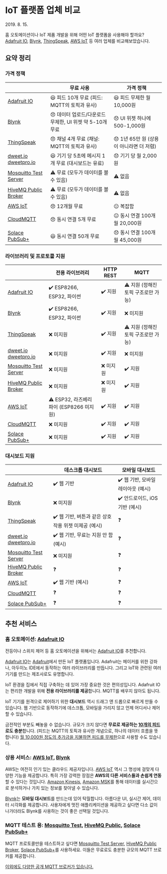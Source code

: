 # IoT 플랫폼 업체 비교

<time id="date-published" datetime="2019-08-15">2019. 8. 15.</time>

홈 오토메이션이나 IoT 제품 개발을 위해 어떤 IoT 플랫폼을 사용해야 할까요? [Adafruit IO](https://io.adafruit.com/), [Blynk](https://blynk.io), [ThingSpeak](https://thingspeak.com/), [AWS IoT](https://aws.amazon.com/iot/) 등 여러 업체를 비교해보았습니다.

## 요약 정리

### 가격 정책

|                                                                       | 무료 사용                                                | 가격 정책                                |
| --------------------------------------------------------------------- | -------------------------------------------------------- | ---------------------------------------- |
| [Adafruit IO](https://io.adafruit.com/)                               | 😃 피드 10개 무료 (피드: MQTT의 토픽과 유사)             | 😃 피드 무제한 월 10,000원               |
| [Blynk](https://blynk.io)                                             | 😞 데이터 업로드/다운로드 무제한, UI 위젯 약 5-10개 무료 | 😞 UI 위젯 하나에 500-1,000원            |
| [ThingSpeak](https://thingspeak.com/)                                 | 😞 채널 4개 무료 (채널: MQTT의 토픽과 유사)              | 😞 1년 65만 원 (상용이 아니라면 더 저렴) |
| [dweet.io](http://dweet.io/)<br />[dweetpro.io](https://dweetpro.io/) | 😃 기기 당 5초에 메시지 1개 무료 (대시보드는 유료)       | 😞 기기 당 월 2,000원                    |
| [Mosquitto Test Server](https://test.mosquitto.org/)                  | ⚠️ 무료 (모두가 데이터를 볼 수 있음)                     | ⚠️ 없음                                  |
| [HiveMQ Public Broker](http://www.mqtt-dashboard.com/)                | ⚠️ 무료 (모두가 데이터를 볼 수 있음)                     | ⚠️ 없음                                  |
| [AWS IoT](https://aws.amazon.com/iot/)                                | 😞 12개월 무료                                           | 😐 복잡함                                |
| [CloudMQTT](https://www.cloudmqtt.com/)                               | 😞 동시 연결 5개 무료                                    | 😐 동시 연결 100개 월 20,000원           |
| [Solace PubSub+](https://solace.com/cloud/)                           | 😃 동시 연결 50개 무료                                   | 😞 동시 연결 100개 월 45,000원           |

### 라이브러리 및 프로토콜 지원

|                                                                       | 전용 라이브러리                         | HTTP REST | MQTT                                |
| --------------------------------------------------------------------- | --------------------------------------- | --------- | ----------------------------------- |
| [Adafruit IO](https://io.adafruit.com/)                               | ✔️ ESP8266, ESP32, 파이썬               | ✔️ 지원   | ⚠️ 지원 (정해진 토픽 구조로만 가능) |
| [Blynk](https://blynk.io)                                             | ✔️ ESP8266, ESP32, 파이썬               | ✔️ 지원   | ❌ 미지원                           |
| [ThingSpeak](https://thingspeak.com/)                                 | ❌ 미지원                               | ✔️ 지원   | ⚠️ 지원 (정해진 토픽 구조로만 가능) |
| [dweet.io](http://dweet.io/)<br />[dweetpro.io](https://dweetpro.io/) | ❌ 미지원                               | ✔️ 지원   | ❌ 미지원                           |
| [Mosquitto Test Server](https://test.mosquitto.org/)                  | ❌ 미지원                               | ❌ 미지원 | ✔️ 지원                             |
| [HiveMQ Public Broker](http://www.mqtt-dashboard.com/)                | ❌ 미지원                               | ❌ 미지원 | ✔️ 지원                             |
| [AWS IoT](https://aws.amazon.com/iot/)                                | ⚠️ ESP32, 라즈베리파이 (ESP8266 미지원) | ✔️ 지원   | ✔️ 지원                             |
| [CloudMQTT](https://www.cloudmqtt.com/)                               | ❌ 미지원                               | ✔️ 지원   | ✔️ 지원                             |
| [Solace PubSub+](https://solace.com/cloud/)                           | ❌ 미지원                               | ✔️ 지원   | ✔️ 지원                             |

### 대시보드 지원

|                                                                       | 데스크톱 대시보드                                    | 모바일 대시보드                    |
| --------------------------------------------------------------------- | ---------------------------------------------------- | ---------------------------------- |
| [Adafruit IO](https://io.adafruit.com/)                               | ✔️ 웹 기반                                           | ✔️ 웹 기반, 모바일 레이아웃 (예시) |
| [Blynk](https://blynk.io)                                             | ❌ 미지원                                            | ✔️ 안드로이드, iOS 기반 (예시)     |
| [ThingSpeak](https://thingspeak.com/)                                 | ✔️ 웹 기반, 버튼과 같은 상호 작용 위젯 미제공 (예시) | ❓                                 |
| [dweet.io](http://dweet.io/)<br />[dweetpro.io](https://dweetpro.io/) | ✔️ 웹 기반, 무료는 지원 안 함 (예시)                 | ❓                                 |
| [Mosquitto Test Server](https://test.mosquitto.org/)                  | ❌ 미지원                                            | ❓                                 |
| [HiveMQ Public Broker](http://www.mqtt-dashboard.com/)                | ❓                                                   | ❓                                 |
| [AWS IoT](https://aws.amazon.com/iot/)                                | ✔️ 웹 기반 (예시)                                    | ❓                                 |
| [CloudMQTT](https://www.cloudmqtt.com/)                               | ❓                                                   | ❓                                 |
| [Solace PubSub+](https://solace.com/cloud/)                           | ❓                                                   | ❓                                 |

## 추천 서비스

### 홈 오토메이션: [Adafruit IO](https://io.adafruit.com/)

전등이나 스위치 제어 등 홈 오토메이션을 위해서는 [Adafruit IO](https://io.adafruit.com/)를 추천합니다.

[Adafruit IO](https://io.adafruit.com/)는 [Adafruit](https://www.adafruit.com/)에서 만든 IoT 플랫폼입니다. Adafruit는 메이커를 위한 강좌나, 아두이노 IDE에서 동작하는 여러 라이브러리를 만듭니다. 그리고 IoT와 관련된 여러 기기를 만드는 제조사로도 유명합니다.

IoT 환경을 집에서 직접 구축하는 데 있어 가장 중요한 것은 편의성입니다. Adafruit IO는 편리한 개발을 위해 **전용 라이브러리를 제공**합니다. MQTT를 배우지 않아도 됩니다.

IoT 기기를 원격으로 제어하기 위한 **대시보드** 역시 드래그 앤 드롭으로 빠르게 만들 수 있습니다. 웹 기반으로 동작하기에 데스크톱, 모바일을 가리지 않고 언제 어디서나 제어할 수 있습니다.

금전적인 부분도 빼놓을 수 없습니다. 규모가 크지 않다면 **무료로 제공하는 [10개의 피드](https://io.adafruit.com/)로도 충분**합니다. (피드는 MQTT의 토픽과 유사한 개념으로, 하나의 데이터 흐름을 뜻합니다) [월 10,000원 정도의 추가금을 지불하면 피드를 무제한](https://io.adafruit.com/plus)으로 사용할 수도 있습니다.

### 상용 서비스: [AWS IoT](https://aws.amazon.com/iot/), [Blynk](https://blynk.io/)

AWS는 여전히 인기 있는 클라우드 제공자입니다. [AWS IoT](https://aws.amazon.com/iot/) 역시 그 명성에 걸맞게 다양한 기능을 제공합니다. 특히 가장 강력한 장점은 **AWS의 다른 서비스들과 손쉽게 연동**할 수 있다는 것입니다. [Amazon Kinesis](https://aws.amazon.com/kinesis/), [Amazon MSK](https://aws.amazon.com/msk/)를 통해 데이터를 실시간으로 분석하거나 가치 있는 정보를 찾아낼 수 있습니다.

[Blynk](https://blynk.io/)는 **모바일 대시보드**를 만드는데 있어 탁월합니다. 아름다운 UI, 실시간 제어, 데이터 시각화를 제공합니다. 사용자에게 멋진 애플리케이션을 제공하고 싶다면 다소 값이 나가더라도 Blynk를 사용하는 것이 좋은 선택일 것입니다.

### MQTT 테스트 용: [Mosquitto Test](https://test.mosquitto.org/), [HiveMQ Public](http://www.mqtt-dashboard.com/), [Solace PubSub+](https://solace.com/cloud/)

MQTT 프로토콜만을 테스트하고 싶다면 [Mosquitto Test Server](https://test.mosquitto.org/), [HiveMQ Public Broker](http://www.mqtt-dashboard.com/), [Solace PubSub+](https://solace.com/cloud/)를 사용하세요. 이들은 무료로도 충분한 규모의 MQTT 브로커를 제공합니다.

[이외에도 다양한 공개 MQTT 브로커가 있습니다.](https://github.com/mqtt/mqtt.github.io/wiki/public_brokers)
